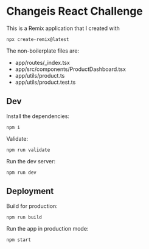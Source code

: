 # Changeis React Challenge

This is a Remix application that I created with

```shellscript
npx create-remix@latest
```

The non-boilerplate files are:

- app/routes/\_index.tsx
- app/src/components/ProductDashboard.tsx
- app/utils/product.ts
- app/utils/product.test.ts

## Dev

Install the dependencies:

```shellscript
npm i
```

Validate:

```shellscript
npm run validate
```

Run the dev server:

```shellscript
npm run dev
```

## Deployment

Build for production:

```sh
npm run build
```

Run the app in production mode:

```sh
npm start
```
